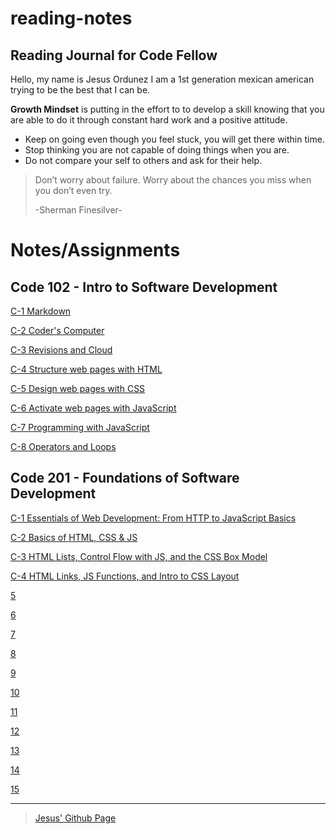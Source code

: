 # reading-notes
## Reading Journal for Code Fellow
Hello, my name is Jesus Ordunez I am a 1st generation mexican american trying to be the best that I can be.

**Growth Mindset** is putting in the effort to to develop a skill knowing that you are able to do it through constant hard work and a positive attitude.

- Keep on going even though you feel stuck, you will get there within time.
- Stop thinking you are not capable of doing things when you are.
- Do not compare your self to others and ask for their help. 

> Don’t worry about failure. Worry about the chances you miss when you don’t even try.
>
> -Sherman Finesilver-

# Notes/Assignments
## Code 102 - Intro to Software Development
[C-1 Markdown](https://jnez405.github.io/reading-notes/Course102/C-1_Markdown)

[C-2 Coder's Computer](https://jnez405.github.io/reading-notes/Course102/C-2_Coders_Computer)

[C-3 Revisions and Cloud](https://jnez405.github.io/reading-notes/Course102/C-3_Revisions_and_Cloud)

[C-4 Structure web pages with HTML](https://jnez405.github.io/reading-notes/Course102/C-4_Structure_web_pages_with_HTML)

[C-5 Design web pages with CSS](https://jnez405.github.io/reading-notes/Course102/C-5_Design_web_pages_with_CSS)

[C-6 Activate web pages with JavaScript](https://jnez405.github.io/reading-notes/Course102/C-6_Activate_web_pages_with_JavaScript)

[C-7 Programming with JavaScript](https://jnez405.github.io/reading-notes/Course102/C-7_Programming_with_JavaScript)

[C-8 Operators and Loops](https://jnez405.github.io/reading-notes/Course102/C-8_Operators_and_Loops)

## Code 201 - Foundations of Software Development
[C-1 Essentials of Web Development: From HTTP to JavaScript Basics](https://jnez405.github.io/reading-notes/Course201/class-01)

[C-2 Basics of HTML, CSS & JS](https://jnez405.github.io/reading-notes/Course201/class-02)

[C-3 HTML Lists, Control Flow with JS, and the CSS Box Model](https://jnez405.github.io/reading-notes/Course201/class-03)

[C-4 HTML Links, JS Functions, and Intro to CSS Layout](https://jnez405.github.io/reading-notes/Course201/class-04)

[5](https://jnez405.github.io/reading-notes/Course201/class-05)

[6](https://jnez405.github.io/reading-notes/Course201/class-06)

[7](https://jnez405.github.io/reading-notes/Course201/class-07)

[8](https://jnez405.github.io/reading-notes/Course201/class-08)

[9](https://jnez405.github.io/reading-notes/Course201/class-09)

[10](https://jnez405.github.io/reading-notes/Course201/class-10)

[11](https://jnez405.github.io/reading-notes/Course201/class-11)

[12](https://jnez405.github.io/reading-notes/Course201/class-12)

[13](https://jnez405.github.io/reading-notes/Course201/class-13)

[14](https://jnez405.github.io/reading-notes/Course201/class-14)

[15](https://jnez405.github.io/reading-notes/Course201/class-15)

***

> [Jesus' Github Page](https://github.com/Jnez405)
